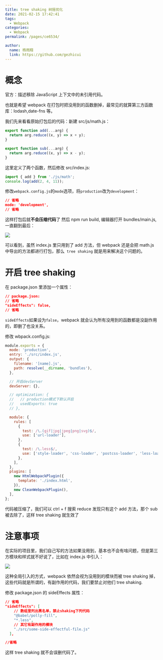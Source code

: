 ```yaml
---
title: tree shaking 树摇优化
date: 2021-02-15 17:42:41
tags:
  - Webpack
categories:
  - Webpack
permalink: /pages/ce6534/

author:
  name: 杨雨翔
  link: https://github.com/gezhicui
---
```


# 概念

官方：描述移除 JavaScript 上下文中的未引用代码。

也就是希望 webpack 在打包时把没用到的函数删掉，最常见的就算第三方函数库：lodash,date-fns 等。

我们先来看看原始打包后的代码：新建 src/js/math.js：

```js
export function add(...arg) {
  return arg.reduce((x, y) => x + y);
}

export function sub(...arg) {
  return arg.reduce((x, y) => x - y);
}
```

这里定义了两个函数，然后修改 src/index.js:

```js
import { add } from './js/math';
console.log(add(2, 4, 11));
```

修改`webpack.config.js`的`mode`选项，将`production`改为`development`：

```json
// 省略
mode: 'development',
// 省略
```

这样打包后就**不会压缩代码**了
然后 npm run build, 编辑器打开 bundles/main.js,一直翻到最后：

![](https://yangblogimg.oss-cn-hangzhou.aliyuncs.com/blogImg/tree-shaking.png)

可以看到，虽然 index.js 里只用到了 add 方法，但 webpack 还是会把 math.js 中导出的方法都进行打包，那么` tree shaking` 就是用来解决这个问题的。

# 开启 tree shaking

在 package.json 里添加一个属性：

```json
// package.json:
// 省略
"sideEffects": false,
// 省略
```

`sideEffects`如果设为`false`，webpack 就会认为所有没用到的函数都是没副作用的，即删了也没关系。

修改 wbpack.config.js:

```js
module.exports = {
  mode: 'production',
  entry: './src/index.js',
  output: {
    filename: '[name].js',
    path: resolve(__dirname, 'bundles'),
  },

  // 开启devServer
  devServer: {},

  // optimization: {
  //   // production模式下默认开启
  //   usedExports: true
  // },

  module: {
    rules: [
      {
        test: /\.(gif|jpg|jpeg|png|svg)$/,
        use: ['url-loader'],
      },
      {
        test: /\.less$/,
        use: ['style-loader', 'css-loader', 'postcss-loader', 'less-loader'],
      },
    ],
  },
  plugins: [
    new HtmlWebpackPlugin({
      template: './index.html',
    }),
    new CleanWebpackPlugin(),
  ],
};
```

代码被压缩了，我们可以 ctrl + f 搜索 reduce 发现只有这个 add 方法，那个 sub 被去除了，这样 tree shaking 就生效了

# 注意事项

在实际的项目里，我们自己写的方法如果没用到，基本也不会有啥问题，但是第三方模块和样式就不好说了，比如在 index.js 中引入：

![](https://yangblogimg.oss-cn-hangzhou.aliyuncs.com/blogImg/treeshakingindexjs.png)

这种全局引入的方式，webpack 依然会视为没用到的模块而被 tree shaking 掉，这些代码就是所谓的，有副作用的代码，我们要禁止对他们 tree shaking.

修改 package.json 的 sideEffects 属性：

```json
// 省略
"sideEffects": [
    // 数组里列出黑名单，禁止shaking下列代码
    "@babel/polly-fill",
    "*.less",
    // 其它有副作用的模块
    "./src/some-side-effectful-file.js"
  ],

//省略
```

这样 tree shaking 就不会误删代码了。
